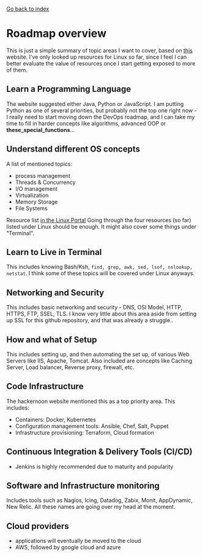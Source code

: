 <a href="../../index.html">Go back to index</a>
<head>
  <link rel="stylesheet" href="../../css_themes/github.css">
</head>

# Roadmap overview 
This is just a simple summary of topic areas I want to cover, based on [this](https://hackernoon.com/the-2018-devops-roadmap-31588d8670cb) website. I've only looked up resources for Linux so far, since I feel I can better evaluate the value of resources once I start getting exposed to more of them. 

## Learn a Programming Language
The website suggested either Java, Python or JavaScript. I am putting Python as one of several priorities, but probably not the top one right now - I really need to start moving down the DevOps roadmap, and I can take my time to fill in harder concepts like algorithms, advanced OOP or __these_special_functions__...

## Understand different OS concepts
A list of mentioned topics: 
* process management
* Threads & Concurrency
* I/O management
* Virtualization
* Memory Storage
* File Systems

Resource list [in the Linux Portal](/notes/Linux/base.md)
Going through the four resources (so far) listed under Linux should be enough. It might also cover some things under "Terminal".

## Learn to Live in Terminal 
This includes knowing Bash/Ksh, `find, grep, awk, sed, lsof, nslookup, netstat`. I think some of these topics will be covered under Linux anyways. 

## Networking and Security
This includes basic networking and security - DNS, OSI Model, HTTP, HTTPS, FTP, SSEL, TLS. I know very little about this area aside from setting up SSL for this github repository, and that was already a struggle..

## How and what of Setup
This includes setting up, and then automating the set up, of various Web Servers like IIS, Apache, Tomcat. Also included are concepts like Caching Server, Load balancer, Reverse proxy, firewall, etc. 

## Code Infrastructure
The hackernoon website mentioned this as a top priority area. This includes:
* Containers: Docker, Kubernetes
* Configuration management tools: Ansible, Chef, Salt, Puppet
* Infrastructure provisioning: Terraform, Cloud formation

## Continuous Integration & Delivery Tools (CI/CD)
* Jenkins is highly recommended due to maturity and popularity

## Software and Infrastructure monitoring
Includes tools such as Nagios, Icing, Datadog, Zabix, Monit, AppDynamic, New Relic. All these names are going over my head at the moment.

## Cloud providers
* applications will eventually be moved to the cloud
* AWS, followed by google cloud and azure